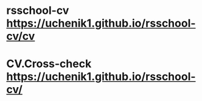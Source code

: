 # rsschool-cv https://uchenik1.github.io/rsschool-cv/cv 
# CV.Cross-check https://uchenik1.github.io/rsschool-cv/

